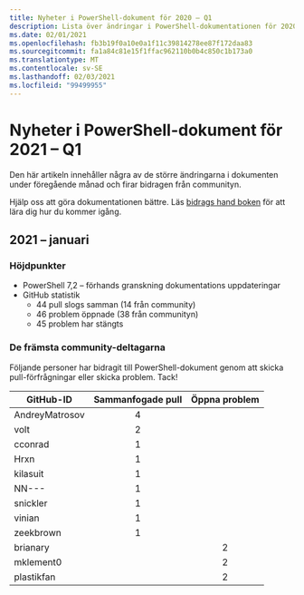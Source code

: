 ```yaml
---
title: Nyheter i PowerShell-dokument för 2020 – Q1
description: Lista över ändringar i PowerShell-dokumentationen för 2020 – Q1
ms.date: 02/01/2021
ms.openlocfilehash: fb3b19f0a10e0a1f11c39814278ee87f172daa83
ms.sourcegitcommit: fa1a84c81e15f1ffac962110b0b4c850c1b173a0
ms.translationtype: MT
ms.contentlocale: sv-SE
ms.lasthandoff: 02/03/2021
ms.locfileid: "99499955"
---
```

# <a name="whats-new-in-powershell-docs-for-2021-q1"></a>Nyheter i PowerShell-dokument för 2021 – Q1

Den här artikeln innehåller några av de större ändringarna i dokumenten under föregående månad och firar bidragen från communityn.

Hjälp oss att göra dokumentationen bättre. Läs [bidrags hand boken][contrib] för att lära dig hur du kommer igång.

## <a name="2021-january"></a>2021 – januari

### <a name="highlights"></a>Höjdpunkter

- PowerShell 7,2 – förhands granskning dokumentations uppdateringar
- GitHub statistik
  - 44 pull slogs samman (14 från community)
  - 46 problem öppnade (38 från communityn)
  - 45 problem har stängts

### <a name="top-community-contributors"></a>De främsta community-deltagarna

Följande personer har bidragit till PowerShell-dokument genom att skicka pull-förfrågningar eller skicka problem. Tack!

|   GitHub-ID    | Sammanfogade pull | Öppna problem |
| -------------- | :--------: | :-----------: |
| AndreyMatrosov |     4      |               |
| volt       |     2      |               |
| cconrad        |     1      |               |
| Hrxn           |     1      |               |
| kilasuit       |     1      |               |
| NN---          |     1      |               |
| snickler       |     1      |               |
| vinian         |     1      |               |
| zeekbrown      |     1      |               |
| brianary       |            |       2       |
| mklement0      |            |       2       |
| plastikfan     |            |       2       |

<!-- Link references -->
[contrib]: contributing/overview.md
